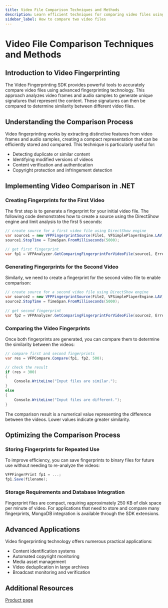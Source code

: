 ```yaml
---
title: Video File Comparison Techniques and Methods
description: Learn efficient techniques for comparing video files using fingerprinting technology. Detailed code examples show how to analyze frames, calculate unique signatures, and determine similarity between video content.
sidebar_label: How to compare two video files
---
```


# Video File Comparison Techniques and Methods

## Introduction to Video Fingerprinting

The Video Fingerprinting SDK provides powerful tools to accurately compare video files using advanced fingerprinting technology. This approach analyzes video frames and audio samples to generate unique signatures that represent the content. These signatures can then be compared to determine similarity between different video files.

## Understanding the Comparison Process

Video fingerprinting works by extracting distinctive features from video frames and audio samples, creating a compact representation that can be efficiently stored and compared. This technique is particularly useful for:

- Detecting duplicate or similar content
- Identifying modified versions of videos
- Content verification and authentication
- Copyright protection and infringement detection

## Implementing Video Comparison in .NET

### Creating Fingerprints for the First Video

The first step is to generate a fingerprint for your initial video file. The following code demonstrates how to create a source using the DirectShow engine and limit analysis to the first 5 seconds:

```csharp
// create source for a first video file using DirectShow engine
var source1 = new VFPFingerprintSource(File1, VFSimplePlayerEngine.LAV);
source1.StopTime = TimeSpan.FromMilliseconds(5000);
            
// get first fingerprint
var fp1 = VFPAnalyzer.GetComparingFingerprintForVideoFile(source1, ErrorCallback);
```

### Generating Fingerprints for the Second Video

Similarly, we need to create a fingerprint for the second video file to enable comparison:

```csharp
// create source for a second video file using DirectShow engine
var source2 = new VFPFingerprintSource(File2, VFSimplePlayerEngine.LAV);
source2.StopTime = TimeSpan.FromMilliseconds(5000);
            
// get second fingerprint
var fp2 = VFPAnalyzer.GetComparingFingerprintForVideoFile(source2, ErrorCallback);
```

### Comparing the Video Fingerprints

Once both fingerprints are generated, you can compare them to determine the similarity between the videos:

```csharp
// compare first and second fingerprints
var res = VFPCompare.Compare(fp1, fp2, 500);

// check the result
if (res < 300)
{
    Console.WriteLine("Input files are similar.");
}
else
{
    Console.WriteLine("Input files are different.");
}
```

The comparison result is a numerical value representing the difference between the videos. Lower values indicate greater similarity.

## Optimizing the Comparison Process

### Storing Fingerprints for Repeated Use

To improve efficiency, you can save fingerprints to binary files for future use without needing to re-analyze the videos:

```csharp
VFPFingerPrint fp1 = ...;
fp1.Save(filename);
```

### Storage Requirements and Database Integration

Fingerprint files are compact, requiring approximately 250 KB of disk space per minute of video. For applications that need to store and compare many fingerprints, MongoDB integration is available through the SDK extensions.

## Advanced Applications

Video fingerprinting technology offers numerous practical applications:

- Content identification systems
- Automated copyright monitoring
- Media asset management
- Video deduplication in large archives
- Broadcast monitoring and verification

## Additional Resources

[Product page](https://www.visioforge.com/video-fingerprinting-sdk)

